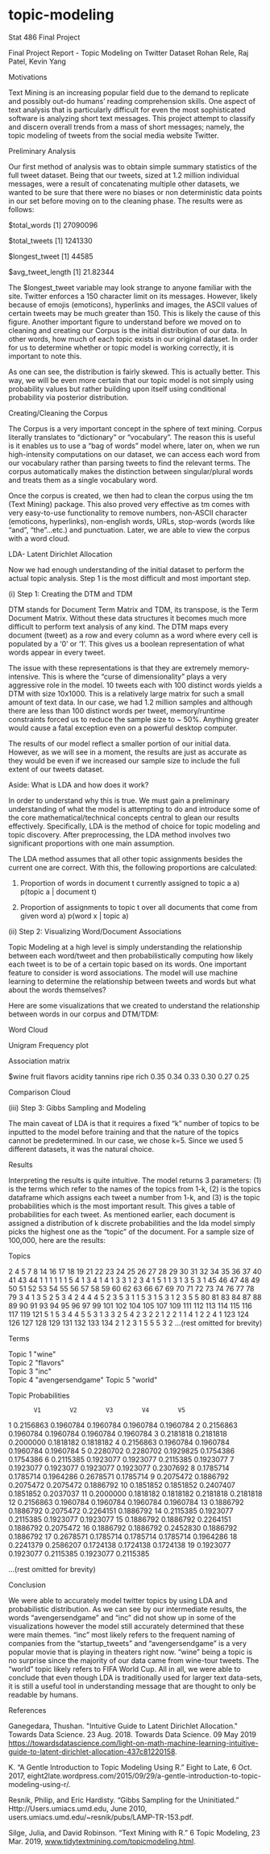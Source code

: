 # topic-modeling
Stat 486 Final Project 

Final Project Report - Topic Modeling on Twitter Dataset
Rohan Rele, Raj Patel, Kevin Yang 


Motivations

Text Mining is an increasing popular field due to the demand to replicate and possibly out-do humans’ reading comprehension skills. One aspect of text analysis that is particularly difficult for even the most sophisticated software is analyzing short text messages. This project attempt to classify and discern overall trends from a mass of short messages; namely, the topic modeling of  tweets from the social media website Twitter. 

Preliminary Analysis 

Our first method of analysis was to obtain simple summary statistics of the full tweet dataset. Being that our tweets, sized at 1.2 million individual messages, were a result of concatenating multiple other datasets, we wanted to be sure that there were no biases or non deterministic data points in our set before moving on to the cleaning phase. The results were as follows: 

$total_words
[1] 27090096

$total_tweets
[1] 1241330

$longest_tweet
[1] 44585

$avg_tweet_length
[1] 21.82344

The $longest_tweet variable may look strange to anyone familiar with the site. Twitter enforces a 150 character limit on its messages. However, likely because of emojis (emoticons), hyperlinks and images, the ASCII values of certain tweets may be much greater than 150. This is likely the cause of this figure. Another important figure to understand before we moved on to cleaning and creating our Corpus is the initial distribution of our data. In other words, how much of each topic exists in our original dataset. In order for us to determine whether or topic model is working correctly, it is important to note this. 
 

As one can see, the distribution is fairly skewed. This is actually better. This way, we will be even more certain that our topic model is not simply using probability values but rather building upon itself using conditional probability via posterior distribution. 

Creating/Cleaning the Corpus 

The Corpus is a very important concept in the sphere of text mining. Corpus literally translates to “dictionary” or “vocabulary”. The reason this is useful is it enables us to use a “bag of words” model where, later on, when we run high-intensity computations on our dataset, we can access each word from our vocabulary rather than parsing tweets to find the relevant terms. The corpus automatically makes the distinction between singular/plural words and treats them as a single vocabulary word. 

Once the corpus is created, we then had to clean the corpus using the tm (Text Mining) package. This also proved very effective as tm comes with very easy-to-use functionality to remove numbers, non-ASCII character (emoticons, hyperlinks), non-english words, URLs, stop-words (words like “and”, “the”...etc.) and punctuation. Later, we are able to view the corpus with a word cloud. 

LDA- Latent Dirichlet Allocation 

Now we had enough understanding of the initial dataset to perform the actual topic analysis. Step 1 is the most difficult and most important step. 

(i) Step 1: Creating the DTM and TDM

DTM stands for Document Term Matrix and TDM, its transpose, is the Term Document Matrix. Without these data structures it becomes much more difficult to perform text analysis of any kind. The DTM maps every document (tweet) as a row and every column as a word where every cell is populated by a ‘0’ or ‘1’. This gives us a boolean representation of what words appear in every tweet. 

 


The issue with these representations is that they are extremely memory-intensive. This is where the “curse of dimensionality” plays a very aggressive role in the model. 10 tweets each with 100 distinct words yields a DTM with size 10x1000. This is a relatively large matrix for such a small amount of text data. In our case, we had 1.2 million samples and although there are less than 100 distinct words per tweet, memory/runtime constraints forced us to reduce the sample size to ~ 50%. Anything greater would cause a fatal exception even on a powerful desktop computer. 

The results of our model reflect a smaller portion of our initial data. However, as we will see in a moment, the results are just as accurate as they would be even if we increased our sample size to include the full extent of our tweets dataset. 



Aside: What is LDA and how does it work? 

In order to understand why this is true. We must gain a preliminary understanding of what the model is attempting to do and introduce some of the core mathematical/technical concepts central to glean our results effectively. Specifically, LDA is the method of choice for topic modeling and topic discovery. After preprocessing, the LDA method involves two significant proportions with one main assumption.

The LDA method assumes that all other topic assignments besides the current one are correct. With this, the following proportions are calculated:
1)	Proportion of words in document t currently assigned to topic a
a)	p(topic a | document t)

2)	Proportion of assignments to topic t over all documents that come from given word
a)	p(word x | topic a)

 


(ii) Step 2: Visualizing Word/Document Associations 

Topic Modeling at a high level is simply understanding the relationship between each word/tweet and then probabilistically computing how likely each tweet is to be of a certain topic based on its words. One important feature to consider is word associations. The model will use machine learning to determine the relationship between tweets and words but what about the words themselves? 

Here are some visualizations that we created to understand the relationship between words in our corpus and DTM/TDM: 

Word Cloud 

 
Unigram Frequency plot

 

Association matrix 

$wine
  fruit flavors acidity tannins    ripe    rich 
   0.35    0.34    0.33    0.30    0.27    0.25 


Comparison Cloud 

 



(iii) Step 3: Gibbs Sampling and Modeling 

The main caveat of LDA is that it requires a fixed “k” number of topics to be inputted to the model before training and that the nature of the topics cannot be predetermined. In our case, we chose k=5. Since we used 5 different datasets, it was the natural choice. 



Results 

Interpreting the results is quite intuitive. The model returns 3 parameters: (1) is the terms which refer to the names of the topics from 1-k, (2) is the topics dataframe which assigns each tweet a number from 1-k, and (3) is the topic probabilities which is the most important result. This gives a table of probabilities for each tweet. As mentioned earlier, each document is assigned a  distribution of k discrete probabilities and the lda model simply picks the highest one as the “topic” of the document. For a sample size of 100,000, here are the results: 

Topics 

  2   4   5   7   8  14  16  17  18  19  21  22  23  24  25  26  27  28  29  30  31  32  34  35  36  37  40  41  43  44 
  1   1   1   1   1   1   5   4   1   3   4   1   4   1   3   3   1   2   3   4   1   5   1   1   3   1   3   5   3   1 
 45  46  47  48  49  50  51  52  53  54  55  56  57  58  59  60  62  63  66  67  69  70  71  72  73  74  76  77  78  79 
  3   4   1   3   5   2   5   3   4   2   4   4   4   5   2   3   5   3   1   1   5   3   1   5   3   1   2   3   5   5 
 80  81  83  84  87  88  89  90  91  93  94  95  96  97  99 101 102 104 105 107 109 111 112 113 114 115 116 117 119 121 
  5   1   5   3   4   4   5   5   3   1   3   3   2   5   4   2   3   2   2   1   2   2   1   1   4   1   2   2   4   1 
123 124 126 127 128 129 131 132 133 134 
  2   1   2   3   1   5   5   5   3   2 			…(rest omitted for brevity) 


Terms 

Topic 1 "wine"           
Topic 2 "flavors"        
Topic 3 "inc"            
Topic 4 "avengersendgame"
Topic 5 "world" 

Topic Probabilities 

           V1        V2        V3        V4        V5
1   0.2156863 0.1960784 0.1960784 0.1960784 0.1960784
2   0.2156863 0.1960784 0.1960784 0.1960784 0.1960784
3   0.2181818 0.2181818 0.2000000 0.1818182 0.1818182
4   0.2156863 0.1960784 0.1960784 0.1960784 0.1960784
5   0.2280702 0.2280702 0.1929825 0.1754386 0.1754386
6   0.2115385 0.1923077 0.1923077 0.2115385 0.1923077
7   0.1923077 0.1923077 0.1923077 0.1923077 0.2307692
8   0.1785714 0.1785714 0.1964286 0.2678571 0.1785714
9   0.2075472 0.1886792 0.2075472 0.2075472 0.1886792
10  0.1851852 0.1851852 0.2407407 0.1851852 0.2037037
11  0.2000000 0.1818182 0.1818182 0.2181818 0.2181818
12  0.2156863 0.1960784 0.1960784 0.1960784 0.1960784
13  0.1886792 0.1886792 0.2075472 0.2264151 0.1886792
14  0.2115385 0.1923077 0.2115385 0.1923077 0.1923077
15  0.1886792 0.1886792 0.2264151 0.1886792 0.2075472
16  0.1886792 0.1886792 0.2452830 0.1886792 0.1886792
17  0.2678571 0.1785714 0.1785714 0.1785714 0.1964286
18  0.2241379 0.2586207 0.1724138 0.1724138 0.1724138
19  0.1923077 0.1923077 0.2115385 0.1923077 0.2115385

…(rest omitted for brevity) 

Conclusion

We were able to accurately model twitter topics by using LDA and probabilistic distribution. As we can see by our intermediate results, the words “avengersendgame” and “inc” did not show up in some of the visualizations however the model still accurately determined that these were main themes. “inc” most likely refers to the frequent naming of companies from the “startup_tweets” and “avengersendgame” is a very popular movie that is playing in theaters right now. “wine” being a topic is no surprise since the majority of our data came from wine-tour tweets. The “world” topic likely refers to FIFA World Cup. All in all, we were able to conclude that even though LDA is traditionally used for larger text data-sets, it is still a useful tool in understanding message that are thought to only be readable by humans. 


References 

Ganegedara, Thushan. "Intuitive Guide to Latent Dirichlet Allocation." Towards Data Science. 23 Aug. 2018. Towards Data Science. 09 May 2019 <https://towardsdatascience.com/light-on-math-machine-learning-intuitive-guide-to-latent-dirichlet-allocation-437c81220158>.

K. “A Gentle Introduction to Topic Modeling Using R.” Eight to Late, 6 Oct. 2017, eight2late.wordpress.com/2015/09/29/a-gentle-introduction-to-topic-modeling-using-r/.

Resnik, Philip, and Eric Hardisty. “Gibbs Sampling for the Uninitiated.” Http://Users.umiacs.umd.edu, June 2010, users.umiacs.umd.edu/~resnik/pubs/LAMP-TR-153.pdf.

Silge, Julia, and David Robinson. “Text Mining with R.” 6 Topic Modeling, 23 Mar. 2019, www.tidytextmining.com/topicmodeling.html.



